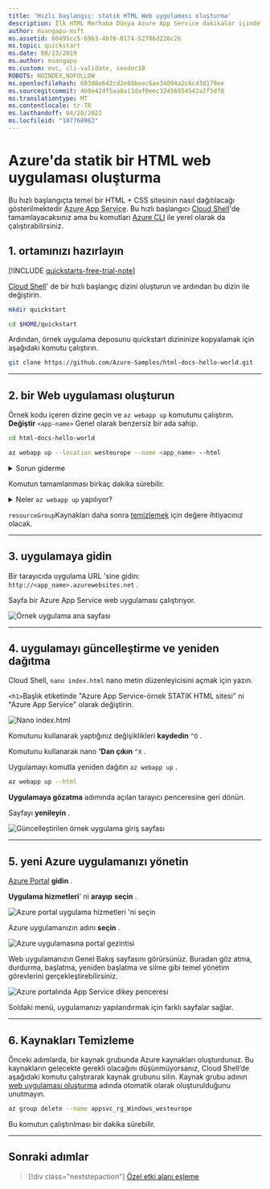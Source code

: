 ```yaml
---
title: 'Hızlı başlangıç: statik HTML Web uygulaması oluşturma'
description: İlk HTML Merhaba Dünya Azure App Service dakikalar içinde dağıtın. App Service dağıtmak için birçok yol olan git kullanarak dağıtın.
author: msangapu-msft
ms.assetid: 60495cc5-6963-4bf0-8174-52786d226c26
ms.topic: quickstart
ms.date: 08/23/2019
ms.author: msangapu
ms.custom: mvc, cli-validate, seodec18
ROBOTS: NOINDEX,NOFOLLOW
ms.openlocfilehash: 603d8e642cd2e88beec6ae34094a2c6c43d179ee
ms.sourcegitcommit: 4b0e424f5aa8a11daf0eec32456854542a2f5df0
ms.translationtype: MT
ms.contentlocale: tr-TR
ms.lasthandoff: 04/20/2021
ms.locfileid: "107768962"
---
```

# <a name="create-a-static-html-web-app-in-azure"></a>Azure'da statik bir HTML web uygulaması oluşturma

Bu hızlı başlangıçta temel bir HTML + CSS sitesinin nasıl dağıtılacağı gösterilmektedir <abbr title="Web uygulamalarını, REST API 'Leri ve mobil arka uç uygulamalarını barındırmak için HTTP tabanlı bir hizmet.">Azure App Service</abbr>. Bu hızlı başlangıcı [Cloud Shell](../cloud-shell/overview.md)'de tamamlayacaksınız ama bu komutları [Azure CLI](/cli/azure/install-azure-cli) ile yerel olarak da çalıştırabilirsiniz.

## <a name="1-prepare-your-environment"></a>1. ortamınızı hazırlayın

[!INCLUDE [quickstarts-free-trial-note](../../includes/quickstarts-free-trial-note.md)]

[Cloud Shell](../cloud-shell/overview.md)' de bir hızlı başlangıç dizini oluşturun ve ardından bu dizin ile değiştirin.

```bash
mkdir quickstart

cd $HOME/quickstart
```

Ardından, örnek uygulama deposunu quickstart dizininize kopyalamak için aşağıdaki komutu çalıştırın.

```bash
git clone https://github.com/Azure-Samples/html-docs-hello-world.git
```
<hr/>

## <a name="2-create-a-web-app"></a>2. bir Web uygulaması oluşturun

Örnek kodu içeren dizine geçin ve `az webapp up` komutunu çalıştırın. **Değiştir** `<app-name>` Genel olarak benzersiz bir ada sahip.

```bash
cd html-docs-hello-world

az webapp up --location westeurope --name <app_name> --html
```

<details>
<summary>Sorun giderme</summary>
<ul>
<li><code>az</code>Komut tanınmazsa, <a href="#1-prepare-your-environment">ortamınızı hazırlama</a>bölümünde AÇıKLANDıĞı gibi Azure CLI 'nın yüklü olduğundan emin olun.</li>
<li><code>&lt;app-name&gt;</code>Tüm Azure genelinde benzersiz olan bir adla değiştirin ( <em> geçerli karakterler <code>a-z</code> , <code>0-9</code> ve <code>-</code> </em> ). İyi bir model, şirketinizin adının ve uygulama tanımlayıcısının bir birleşimini kullanmaktır.</li>
<li><code>--sku F1</code>Bağımsız değişkeni, ücretsiz fiyatlandırma katmanında Web uygulaması oluşturur. Saatlik maliyet içeren daha hızlı bir Premium katmanı kullanmak için bu bağımsız değişkeni atlayın.</li>
<li><code>--html</code>Bağımsız değişkeni, tüm klasör içeriğini statik içerik olarak değerlendirmek ve derleme Otomasyonu 'nu devre dışı bırakmak için diyor.</li>
<li>İsteğe bağlı olarak <code>--location &lt;location-name&gt;</code> <code>&lt;location-name&gt;</code> , kullanılabilir bir Azure bölgesi olan bağımsız değişkeni ekleyebilirsiniz. Komutunu çalıştırarak, Azure hesabınız için izin verilen bölgelerin bir listesini alabilirsiniz <a href="/cli/azure/appservice#az_appservice_list_locations"> <code>az account list-locations</code> </a> .</li>
</ul>
</details>

Komutun tamamlanması birkaç dakika sürebilir. 

<details>
<summary>Neler <code>az webapp up</code> yapılıyor?</summary>
<p><code>az webapp up</code> komutu şu eylemleri gerçekleştirir:</p>
<ul>
<li>Varsayılan kaynak grubunu oluşturur.</li>
<li>Varsayılan bir App Service planı oluşturun.</li>
<li>Belirtilen ada sahip <a href="/cli/azure/webapp#az_webapp_create">bir App Service uygulaması oluşturun</a> .</li>
<li><a href="/azure/app-service/deploy-zip">ZIP</a> dosyalarını geçerli çalışma dizininden uygulamaya dağıtın.</li>
<li>Çalıştırılırken, kaynak oluşturma, günlüğe kaydetme ve ZIP dağıtımı hakkında iletiler sağlar.</li>
</ul>

Tamamlandığında, aşağıdaki örneğe benzer bilgiler görüntüler:

```output
{
  "app_url": "https://&lt;app_name&gt;.azurewebsites.net",
  "location": "westeurope",
  "name": "&lt;app_name&gt;",
  "os": "Windows",
  "resourcegroup": "appsvc_rg_Windows_westeurope",
  "serverfarm": "appsvc_asp_Windows_westeurope",
  "sku": "FREE",
  "src_path": "/home/&lt;username&gt;/quickstart/html-docs-hello-world ",
  &lt; JSON data removed for brevity. &gt;
}
```

</details>

`resourceGroup`Kaynakları daha sonra [temizlemek](#6-clean-up-resources) için değere ihtiyacınız olacak.

<hr/>

## <a name="3-browse-to-the-app"></a>3. uygulamaya gidin

Bir tarayıcıda uygulama URL 'sine gidin: `http://<app_name>.azurewebsites.net` .

Sayfa bir Azure App Service web uygulaması çalıştırıyor.

![Örnek uygulama ana sayfası](media/quickstart-html/hello-world-in-browser-az.png)

<hr/>

## <a name="4-update-and-redeploy-the-app"></a>4. uygulamayı güncelleştirme ve yeniden dağıtma

Cloud Shell,  `nano index.html` nano metin düzenleyicisini açmak için yazın. 

`<h1>`Başlık etiketinde "Azure App Service-örnek STATIK HTML sitesi" ni "Azure App Service" olarak değiştirin.

![Nano index.html](media/quickstart-html/nano-index-html.png)

Komutunu kullanarak yaptığınız değişiklikleri **kaydedin** `^O` .

Komutunu kullanarak nano **'Dan çıkın** `^X` .

Uygulamayı komutla yeniden dağıtın `az webapp up` .

```bash
az webapp up --html
```

**Uygulamaya gözatma** adımında açılan tarayıcı penceresine geri dönün.

Sayfayı **yenileyin** .

![Güncelleştirilen örnek uygulama giriş sayfası](media/quickstart-html/hello-azure-in-browser-az.png)

<hr/>

## <a name="5-manage-your-new-azure-app"></a>5. yeni Azure uygulamanızı yönetin

[Azure Portal](https://portal.azure.com) **gidin** . 

**Uygulama hizmetleri**' ni **arayıp** **seçin** .

![Azure portal uygulama hizmetleri 'ni seçin](./media/quickstart-html/portal0.png)

Azure uygulamanızın adını **seçin** .

![Azure uygulamasına portal gezintisi](./media/quickstart-html/portal1.png)

Web uygulamanızın Genel Bakış sayfasını görürsünüz. Buradan göz atma, durdurma, başlatma, yeniden başlatma ve silme gibi temel yönetim görevlerini gerçekleştirebilirsiniz.

![Azure portalında App Service dikey penceresi](./media/quickstart-html/portal2.png)

Soldaki menü, uygulamanızı yapılandırmak için farklı sayfalar sağlar.

<hr/>

## <a name="6-clean-up-resources"></a>6. Kaynakları Temizleme

Önceki adımlarda, bir kaynak grubunda Azure kaynakları oluşturdunuz. Bu kaynakların gelecekte gerekli olacağını düşünmüyorsanız, Cloud Shell’de aşağıdaki komutu çalıştırarak kaynak grubunu silin. Kaynak grubu adının [web uygulaması oluşturma](#2-create-a-web-app) adında otomatik olarak oluşturulduğunu unutmayın.

```bash
az group delete --name appsvc_rg_Windows_westeurope
```

Bu komutun çalıştırılması bir dakika sürebilir.

<hr/>

## <a name="next-steps"></a>Sonraki adımlar

> [!div class="nextstepaction"]
> [Özel etki alanı eşleme](app-service-web-tutorial-custom-domain-uiex.md)
